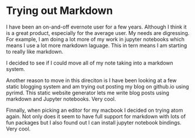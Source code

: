 # Trying out Markdown

I have been an on-and-off evernote user for a few years. Although I think it is a great product, especially for the average user. My needs are digressing. For example, I am doing a lot more of my work in jupyter notebooks which means I use a lot more markdown laguage.  This in tern means I am starting to really like markdown.  

I decided to see if I could move all of my note taking into a markdown system.  

Another reason to move in this direciton is I have been looking at a few static blogging system and am trying out posting my blog on github.io using pyrimd.  This static website generator lets me write blog posts using markdown and Jupyter notebooks. Very cool.

Finnally, when picking an editor for my macbook I decided on trying atom again.  Not only does it seem to have full support for markdown with lots of fun packages but I also found out I can install jupyter notebook bindings. Very cool.

